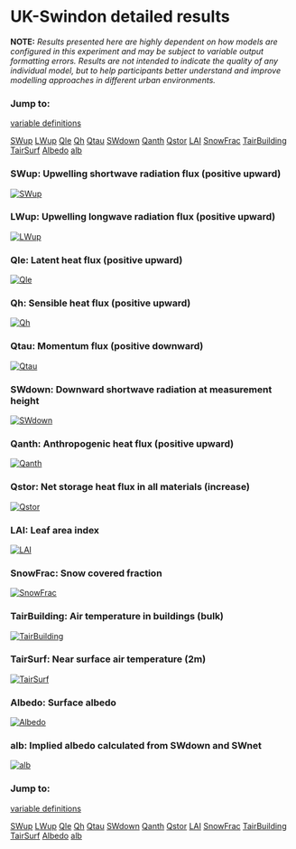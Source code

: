 # UK-Swindon detailed results

**NOTE:** *Results presented here are highly dependent on how models are configured in this experiment and may be subject to variable output formatting errors. Results are not intended to indicate the quality of any individual model, but to help participants better understand and improve modelling approaches in different urban environments.*

### Jump to:
[variable definitions](../modelattrs/variable_definitions.md)

[SWup](#swup)
[LWup](#lwup)
[Qle](#qle)
[Qh](#qh)
[Qtau](#qtau)
[SWdown](#swdown)
[Qanth](#qanth)
[Qstor](#qstor)
[LAI](#lai)
[SnowFrac](#snowfrac)
[TairBuilding](#tairbuilding)
[TairSurf](#tairsurf)
[Albedo](#albedo)
[alb](#alb)

### <a name="swup"></a>SWup: Upwelling shortwave radiation flux (positive upward)
[![SWup](UK-Swindon_detailed_SWup.png)](UK-Swindon_detailed_SWup.png)

### <a name="lwup"></a>LWup: Upwelling longwave radiation flux (positive upward)
[![LWup](UK-Swindon_detailed_LWup.png)](UK-Swindon_detailed_LWup.png)

### <a name="qle"></a>Qle: Latent heat flux (positive upward)
[![Qle](UK-Swindon_detailed_Qle.png)](UK-Swindon_detailed_Qle.png)

### <a name="qh"></a>Qh: Sensible heat flux (positive upward)
[![Qh](UK-Swindon_detailed_Qh.png)](UK-Swindon_detailed_Qh.png)

### <a name="qtau"></a>Qtau: Momentum flux (positive downward)
[![Qtau](UK-Swindon_detailed_Qtau.png)](UK-Swindon_detailed_Qtau.png)

### <a name="swdown"></a>SWdown: Downward shortwave radiation at measurement height
[![SWdown](UK-Swindon_detailed_SWdown.png)](UK-Swindon_detailed_SWdown.png)

### <a name="qanth"></a>Qanth: Anthropogenic heat flux (positive upward)
[![Qanth](UK-Swindon_detailed_Qanth.png)](UK-Swindon_detailed_Qanth.png)

### <a name="qstor"></a>Qstor: Net storage heat flux in all materials (increase)
[![Qstor](UK-Swindon_detailed_Qstor.png)](UK-Swindon_detailed_Qstor.png)

### <a name="lai"></a>LAI: Leaf area index
[![LAI](UK-Swindon_detailed_LAI.png)](UK-Swindon_detailed_LAI.png)

### <a name="snowfrac"></a>SnowFrac: Snow covered fraction
[![SnowFrac](UK-Swindon_detailed_SnowFrac.png)](UK-Swindon_detailed_SnowFrac.png)

### <a name="tairbuilding"></a>TairBuilding: Air temperature in buildings (bulk)
[![TairBuilding](UK-Swindon_detailed_TairBuilding.png)](UK-Swindon_detailed_TairBuilding.png)

### <a name="tairsurf"></a>TairSurf: Near surface air temperature (2m)
[![TairSurf](UK-Swindon_detailed_TairSurf.png)](UK-Swindon_detailed_TairSurf.png)

### <a name="albedo"></a>Albedo: Surface albedo
[![Albedo](UK-Swindon_detailed_Albedo.png)](UK-Swindon_detailed_Albedo.png)

### <a name="alb"></a>alb: Implied albedo calculated from SWdown and SWnet
[![alb](UK-Swindon_detailed_alb.png)](UK-Swindon_detailed_alb.png)


### Jump to:
[variable definitions](../modelattrs/variable_definitions.md)

[SWup](#swup)
[LWup](#lwup)
[Qle](#qle)
[Qh](#qh)
[Qtau](#qtau)
[SWdown](#swdown)
[Qanth](#qanth)
[Qstor](#qstor)
[LAI](#lai)
[SnowFrac](#snowfrac)
[TairBuilding](#tairbuilding)
[TairSurf](#tairsurf)
[Albedo](#albedo)
[alb](#alb)

